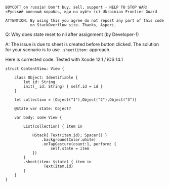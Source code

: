 ```
BOYCOTT on russia! Don't buy, sell, support - HELP TO STOP WAR!
«Русский военный корабль, иди на хуй!» (c) Ukrainian Frontier Guard

ATTENTION: By using this you agree do not repost any part of this code
           on StackOverflow site. Thanks, Asperi.
```

Q: Why does state reset to nil after assignment (by Developer-1)

A: The issue is due to sheet is created before button clicked. The solution for your scenario is to use `.sheet(item:` approach.

Here is corrected code. Tested with Xcode 12.1 / iOS 14.1

```
struct ContentView: View {
    
    class Object: Identifiable {
        let id: String
        init(_ id: String) { self.id = id }
    }
    
    let collection = [Object("1"),Object("2"),Object("3")]
    
    @State var state: Object?
    
    var body: some View {
        
        List(collection) { item in
            
            HStack{ Text(item.id); Spacer() }
                .background(Color.white)
                .onTapGesture(count:1, perform: {
                    self.state = item
            })
        }
        .sheet(item: $state) { item in
				 Text(item.id)
        }
    }
}
```
